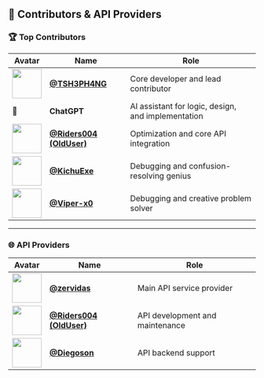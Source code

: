 ## 🤝 Contributors & API Providers

### 🏆 Top Contributors

| Avatar | Name | Role |
|--------|------|------|
| <img src="https://github.com/TSH3PH4NG.png" width="60" height="60"/> | [**@TSH3PH4NG**](https://github.com/TSH3PH4NG) | Core developer and lead contributor |
| 🧠 | **ChatGPT** | AI assistant for logic, design, and implementation |
| <img src="https://github.com/Riders004.png" width="60" height="60"/> | [**@Riders004 (OldUser)**](https://github.com/Riders004) | Optimization and core API integration |
| <img src="https://github.com/KichuExe.png" width="60" height="60"/> | [**@KichuExe**](https://github.com/KichuExe) | Debugging and confusion-resolving genius |
| <img src="https://github.com/Viper-x0.png" width="60" height="60"/> | [**@Viper-x0**](https://github.com/Viper-x0) | Debugging and creative problem solver 
---

### 🌐 API Providers

| Avatar | Name | Role |
|--------|------|------|
| <img src="https://github.com/zervidas.png" width="60" height="60"/> | [**@zervidas**](https://github.com/zervidas) | Main API service provider |
| <img src="https://github.com/Riders004.png" width="60" height="60"/> | [**@Riders004 (OldUser)**](https://github.com/Riders004) | API development and maintenance |
| <img src="https://github.com/Diegoson.png" width="60" height="60"/> | [**@Diegoson**](https://github.com/Diegoson) | API backend support |

